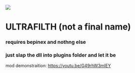 [![](https://img.shields.io/github/downloads/whateverusername0/FilthMod/total)](https://github.com/whateverusername0/FilthMod/releases)
# ULTRAFILTH (not a final name)
### requires bepinex and nothng else
### just slap the dll into plugins folder and let it be
mod demonstraition: https://youtu.be/G49rhW3mIEY
